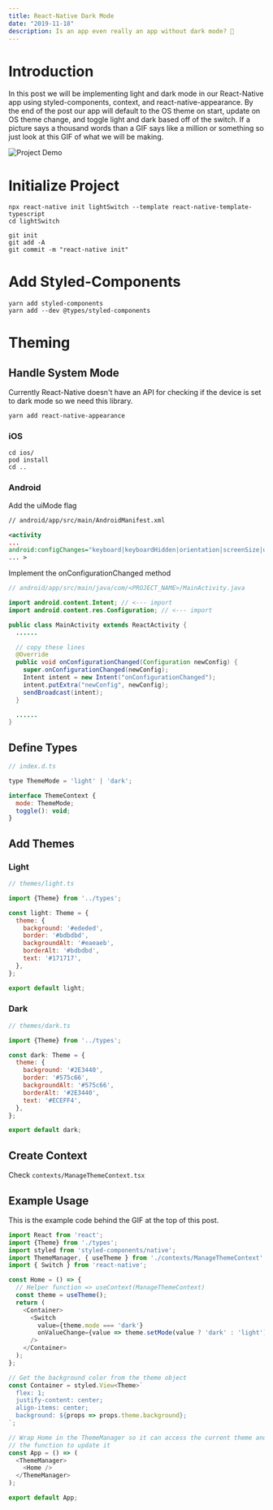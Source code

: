```yaml
---
title: React-Native Dark Mode
date: "2019-11-18"
description: Is an app even really an app without dark mode? 🤔
---
```


# Introduction
In this post we will be implementing light and dark mode in our React-Native app using styled-components, context, and react-native-appearance. By the end of the post our app will default to the OS theme on start, update on OS theme change, and toggle light and dark based off of the switch. If a picture says a thousand words than a GIF says like a million or something so just look at this GIF of what we will be making.

![Project Demo](demo.gif "Project Demo")

# Initialize Project
```shell
npx react-native init lightSwitch --template react-native-template-typescript
cd lightSwitch
```

```shell
git init
git add -A
git commit -m "react-native init"
```

# Add Styled-Components
```shell
yarn add styled-components
yarn add --dev @types/styled-components
```

# Theming
## Handle System Mode
Currently React-Native doesn't have an API for checking if the device is set to dark mode so we need this library.

```shell
yarn add react-native-appearance
```

### iOS
```shell
cd ios/
pod install
cd ..
```

### Android
Add the uiMode flag

```xml
// android/app/src/main/AndroidManifest.xml

<activity
...
android:configChanges="keyboard|keyboardHidden|orientation|screenSize|uiMode">
... >
```

Implement the onConfigurationChanged method

```java
// android/app/src/main/java/com/<PROJECT_NAME>/MainActivity.java

import android.content.Intent; // <--- import
import android.content.res.Configuration; // <--- import

public class MainActivity extends ReactActivity {
  ......

  // copy these lines
  @Override
  public void onConfigurationChanged(Configuration newConfig) {
    super.onConfigurationChanged(newConfig);
    Intent intent = new Intent("onConfigurationChanged");
    intent.putExtra("newConfig", newConfig);
    sendBroadcast(intent);
  }

  ......
}
```

## Define Types
```javascript
// index.d.ts

type ThemeMode = 'light' | 'dark';

interface ThemeContext {
  mode: ThemeMode;
  toggle(): void;
}
```

## Add Themes
### Light
```javascript
// themes/light.ts

import {Theme} from '../types';

const light: Theme = {
  theme: {
    background: '#ededed',
    border: '#bdbdbd',
    backgroundAlt: '#eaeaeb',
    borderAlt: '#bdbdbd',
    text: '#171717',
  },
};

export default light;
```

### Dark
```javascript
// themes/dark.ts

import {Theme} from '../types';

const dark: Theme = {
  theme: {
    background: '#2E3440',
    border: '#575c66',
    backgroundAlt: '#575c66',
    borderAlt: '#2E3440',
    text: '#ECEFF4',
  },
};

export default dark;
```

## Create Context
Check `contexts/ManageThemeContext.tsx`


## Example Usage
This is the example code behind the GIF at the top of this post. 

```javascript
import React from 'react';
import {Theme} from './types';
import styled from 'styled-components/native';
import ThemeManager, { useTheme } from './contexts/ManageThemeContext';
import { Switch } from 'react-native';

const Home = () => {
  // Helper function => useContext(ManageThemeContext)
  const theme = useTheme();
  return (
    <Container>
      <Switch
        value={theme.mode === 'dark'}
        onValueChange={value => theme.setMode(value ? 'dark' : 'light')}
      />
    </Container>
  );
};

// Get the background color from the theme object
const Container = styled.View<Theme>`
  flex: 1;
  justify-content: center;
  align-items: center;
  background: ${props => props.theme.background};
`;

// Wrap Home in the ThemeManager so it can access the current theme and
// the function to update it
const App = () => (
  <ThemeManager>
    <Home />
  </ThemeManager>
);

export default App;
```
